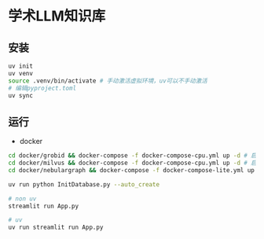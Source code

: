 # 学术LLM知识库

## 安装

```bash
uv init
uv venv
source .venv/bin/activate # 手动激活虚拟环境，uv可以不手动激活
# 编辑pyproject.toml
uv sync
```

## 运行

- docker

```bash
cd docker/grobid && docker-compose -f docker-compose-cpu.yml up -d # 启动cpu版本
cd docker/milvus && docker-compose -f docker-compose-cpu.yml up -d # 启动cpu版本
cd docker/nebulargraph && docker-compose -f docker-compose-lite.yml up -d # 启动lite版本
```

```bash
uv run python InitDatabase.py --auto_create
```


```bash
# non uv
streamlit run App.py

# uv
uv run streamlit run App.py 
```

